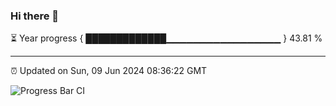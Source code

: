 ### Hi there 👋

⏳ Year progress { █████████████▁▁▁▁▁▁▁▁▁▁▁▁▁▁▁▁▁ } 43.81 %

---

⏰ Updated on Sun, 09 Jun 2024 08:36:22 GMT

![Progress Bar CI](https://github.com/IshwaranRudhara/GIT-ACTION/workflows/Progress%20Bar%20CI/badge.svg)
